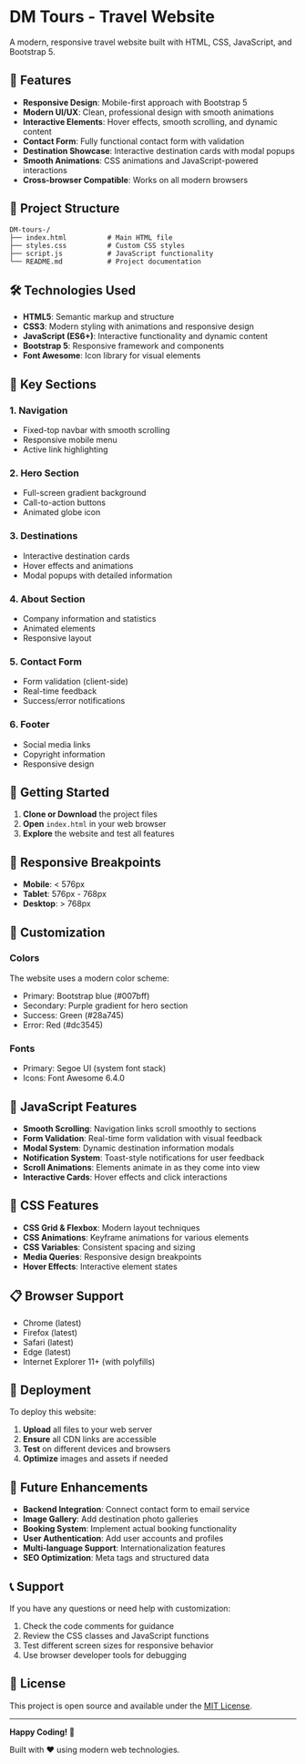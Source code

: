 # DM Tours - Travel Website

A modern, responsive travel website built with HTML, CSS, JavaScript, and Bootstrap 5.

## 🚀 Features

- **Responsive Design**: Mobile-first approach with Bootstrap 5
- **Modern UI/UX**: Clean, professional design with smooth animations
- **Interactive Elements**: Hover effects, smooth scrolling, and dynamic content
- **Contact Form**: Fully functional contact form with validation
- **Destination Showcase**: Interactive destination cards with modal popups
- **Smooth Animations**: CSS animations and JavaScript-powered interactions
- **Cross-browser Compatible**: Works on all modern browsers

## 📁 Project Structure

```
DM-tours-/
├── index.html          # Main HTML file
├── styles.css          # Custom CSS styles
├── script.js           # JavaScript functionality
└── README.md           # Project documentation
```

## 🛠️ Technologies Used

- **HTML5**: Semantic markup and structure
- **CSS3**: Modern styling with animations and responsive design
- **JavaScript (ES6+)**: Interactive functionality and dynamic content
- **Bootstrap 5**: Responsive framework and components
- **Font Awesome**: Icon library for visual elements

## 🎯 Key Sections

### 1. Navigation
- Fixed-top navbar with smooth scrolling
- Responsive mobile menu
- Active link highlighting

### 2. Hero Section
- Full-screen gradient background
- Call-to-action buttons
- Animated globe icon

### 3. Destinations
- Interactive destination cards
- Hover effects and animations
- Modal popups with detailed information

### 4. About Section
- Company information and statistics
- Animated elements
- Responsive layout

### 5. Contact Form
- Form validation (client-side)
- Real-time feedback
- Success/error notifications

### 6. Footer
- Social media links
- Copyright information
- Responsive design

## 🚀 Getting Started

1. **Clone or Download** the project files
2. **Open** `index.html` in your web browser
3. **Explore** the website and test all features

## 📱 Responsive Breakpoints

- **Mobile**: < 576px
- **Tablet**: 576px - 768px
- **Desktop**: > 768px

## 🎨 Customization

### Colors
The website uses a modern color scheme:
- Primary: Bootstrap blue (#007bff)
- Secondary: Purple gradient for hero section
- Success: Green (#28a745)
- Error: Red (#dc3545)

### Fonts
- Primary: Segoe UI (system font stack)
- Icons: Font Awesome 6.4.0

## 🔧 JavaScript Features

- **Smooth Scrolling**: Navigation links scroll smoothly to sections
- **Form Validation**: Real-time form validation with visual feedback
- **Modal System**: Dynamic destination information modals
- **Notification System**: Toast-style notifications for user feedback
- **Scroll Animations**: Elements animate in as they come into view
- **Interactive Cards**: Hover effects and click interactions

## 🌟 CSS Features

- **CSS Grid & Flexbox**: Modern layout techniques
- **CSS Animations**: Keyframe animations for various elements
- **CSS Variables**: Consistent spacing and sizing
- **Media Queries**: Responsive design breakpoints
- **Hover Effects**: Interactive element states

## 📋 Browser Support

- Chrome (latest)
- Firefox (latest)
- Safari (latest)
- Edge (latest)
- Internet Explorer 11+ (with polyfills)

## 🚀 Deployment

To deploy this website:

1. **Upload** all files to your web server
2. **Ensure** all CDN links are accessible
3. **Test** on different devices and browsers
4. **Optimize** images and assets if needed

## 🔮 Future Enhancements

- **Backend Integration**: Connect contact form to email service
- **Image Gallery**: Add destination photo galleries
- **Booking System**: Implement actual booking functionality
- **User Authentication**: Add user accounts and profiles
- **Multi-language Support**: Internationalization features
- **SEO Optimization**: Meta tags and structured data

## 📞 Support

If you have any questions or need help with customization:

1. Check the code comments for guidance
2. Review the CSS classes and JavaScript functions
3. Test different screen sizes for responsive behavior
4. Use browser developer tools for debugging

## 📄 License

This project is open source and available under the [MIT License](LICENSE).

---

**Happy Coding! 🎉**

Built with ❤️ using modern web technologies. 